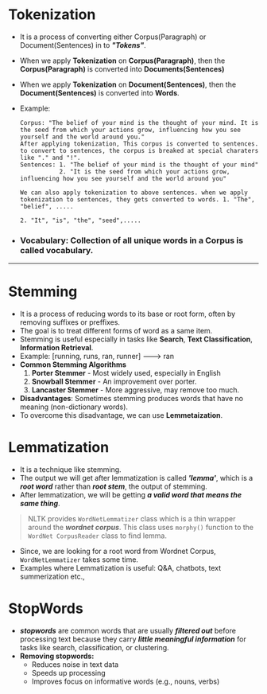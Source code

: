 # Tokenization
- It is a process of converting either Corpus(Paragraph) or Document(Sentences) in to ***"Tokens"***.
- When we apply **Tokenization** on **Corpus(Paragraph)**, then the **Corpus(Paragraph)** is converted into **Documents(Sentences)**
- When we apply **Tokenization** on **Document(Sentences)**, then the **Document(Sentences)** is converted into **Words**.
- Example:
  ```
  Corpus: "The belief of your mind is the thought of your mind. It is the seed from which your actions grow, influencing how you see yourself and the world around you."
  After applying tokenization, This corpus is converted to sentences. to convert to sentences, the corpus is breaked at special charaters like "." and "!".
  Sentences: 1. "The belief of your mind is the thought of your mind"
             2. "It is the seed from which your actions grow, influencing how you see yourself and the world around you"

  We can also apply tokenization to above sentences. when we apply tokenization to sentences, they gets converted to words. 1. "The", "belief", .....
                                                                                                                            2. "It", "is", "the", "seed",.....
  ```

- ### Vocabulary: Collection of all unique words in a Corpus is called vocabulary.

______________

# Stemming
- It is a process of reducing words to its base or root form, often by removing suffixes or preffixes.
- The goal is to treat different forms of word as a same item.
- Stemming is useful especially in tasks like **Search**, **Text Classification**, **Information Retrieval**.
- Example: [running, runs, ran, runner] ---> ran
- **Common Stemming Algorithms**
  1. **Porter Stemmer** -  Most widely used, especially in English
  2. **Snowball Stemmer** - An improvement over porter.
  3. **Lancaster Stemmer** - More aggressive, may remove too much.
- **Disadvantages**: Sometimes stemming produces words that have no meaning (non-dictionary words).
- To overcome this disadvantage, we can use **Lemmetaization**.

# Lemmatization
- It is a technique like stemming.
- The output we will get after lemmatization is called ***'lemma'***, which is a ***root word*** rather than ***root stem***, the output of stemming.
- After lemmatization, we will be getting ***a valid word that means the same thing***.
> NLTK provides `WordNetLemmatizer` class which is a thin wrapper around the ***wordnet corpus***. This class uses `morphy()` function to the `WordNet CorpusReader` class to find lemma.
- Since, we are looking for a root word from Wordnet Corpus, `WordNetLemmatizer` takes some time.
- Examples where Lemmatization is useful: Q&A, chatbots, text summerization etc.,

# StopWords
- ***stopwords*** are common words that are usually ***filtered out*** before processing text because they carry ***little meaningful information*** for tasks like search, classification, or clustering.
- **Removing stopwords:**
  - Reduces noise in text data
  - Speeds up processing
  - Improves focus on informative words (e.g., nouns, verbs)
